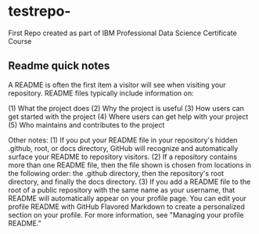 # testrepo-
First Repo created as part of IBM Professional Data Science Certificate Course 

## Readme quick notes 
A README is often the first item a visitor will see when visiting your repository. README files typically include information on:

(1) What the project does
(2) Why the project is useful
(3) How users can get started with the project
(4) Where users can get help with your project
(5) Who maintains and contributes to the project

Other notes: 
(1) If you put your README file in your repository's hidden .github, root, or docs directory, GitHub will recognize and automatically surface your README to repository visitors.
(2) If a repository contains more than one README file, then the file shown is chosen from locations in the following order: the .github directory, then the repository's root directory, and finally the docs directory.
(3) If you add a README file to the root of a public repository with the same name as your username, that README will automatically appear on your profile page. You can edit your profile README with GitHub Flavored Markdown to create a personalized section on your profile. For more information, see "Managing your profile README."

 
